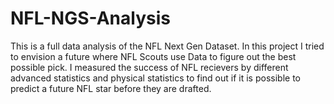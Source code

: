 # NFL-NGS-Analysis
This is a full data analysis of the NFL Next Gen Dataset. In this project I tried to envision a future where NFL Scouts use Data to figure out the best possible pick. I measured the success of NFL recievers by different advanced statistics and physical statistics to find out if it is possible to predict a future NFL star before they are drafted.

